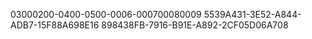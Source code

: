 03000200-0400-0500-0006-000700080009
5539A431-3E52-A844-ADB7-15F88A698E16
898438FB-7916-B91E-A892-2CF05D06A708
